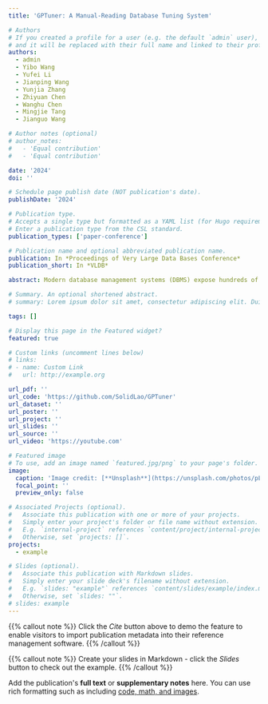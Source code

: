 ```yaml
---
title: 'GPTuner: A Manual-Reading Database Tuning System'

# Authors
# If you created a profile for a user (e.g. the default `admin` user), write the username (folder name) here
# and it will be replaced with their full name and linked to their profile.
authors:
  - admin
  - Yibo Wang
  - Yufei Li
  - Jianping Wang
  - Yunjia Zhang
  - Zhiyuan Chen
  - Wanghu Chen
  - Mingjie Tang
  - Jianguo Wang

# Author notes (optional)
# author_notes:
#   - 'Equal contribution'
#   - 'Equal contribution'

date: '2024'
doi: ''

# Schedule page publish date (NOT publication's date).
publishDate: '2024'

# Publication type.
# Accepts a single type but formatted as a YAML list (for Hugo requirements).
# Enter a publication type from the CSL standard.
publication_types: ['paper-conference']

# Publication name and optional abbreviated publication name.
publication: In *Proceedings of Very Large Data Bases Conference*
publication_short: In *VLDB*

abstract: Modern database management systems (DBMS) expose hundreds of configurable knobs to control system behaviours. Determining the appropriate values for these knobs to improve DBMS performance is a long-standing problem in the database community. As there is an increasing number of knobs to tune and each knob could be in continuous or categorical values, manual tuning becomes impractical. Recently, automatic tuning systems using machine learning methods have shown great potentials. However, existing approaches still incur significant tuning costs or only yields sub-optimal performance. This is because they either ignore the extensive domain knowledge available (e.g., DBMS manuals and forum discussions) and only rely on the runtime feedback of benchmark evaluations to guide the optimization, or they utilize the domain knowledge in a limited way. Hence, we propose GPTuner, a manual-reading database tuning system that leverages domain knowledge extensively and automatically to optimize search space and enhance the runtime feedback-based optimization process. Firstly, we develop a Large Language Model (LLM)-based pipeline to collect and refine heterogeneous knowledge, and propose a prompt ensemble algorithm to unify a structured view of the refined knowledge. Secondly, using the structured knowledge, we (1) design a workload-aware and training-free knob selection strategy, (2) develop a search space optimization technique considering the value range of each knob, and (3) propose a Coarse-to-Fine Bayesian Optimization Framework to explore the optimized space. Finally, we evaluate GPTuner under different benchmarks (TPC-C and TPC-H), metrics (throughput and latency) as well as DBMS (PostgreSQL and MySQL). Compared to the state-of-the-art approaches, GPTuner identifies better configurations in **16x** less time on average. Moreover, GPTuner achieves up to **30%** performance improvement (higher throughput or lower latency) over the **best-performing** alternative.

# Summary. An optional shortened abstract.
# summary: Lorem ipsum dolor sit amet, consectetur adipiscing elit. Duis posuere tellus ac convallis placerat. Proin tincidunt magna sed ex sollicitudin condimentum.

tags: []

# Display this page in the Featured widget?
featured: true

# Custom links (uncomment lines below)
# links:
# - name: Custom Link
#   url: http://example.org

url_pdf: ''
url_code: 'https://github.com/SolidLao/GPTuner'
url_dataset: ''
url_poster: ''
url_project: ''
url_slides: ''
url_source: ''
url_video: 'https://youtube.com'

# Featured image
# To use, add an image named `featured.jpg/png` to your page's folder.
image:
  caption: 'Image credit: [**Unsplash**](https://unsplash.com/photos/pLCdAaMFLTE)'
  focal_point: ''
  preview_only: false

# Associated Projects (optional).
#   Associate this publication with one or more of your projects.
#   Simply enter your project's folder or file name without extension.
#   E.g. `internal-project` references `content/project/internal-project/index.md`.
#   Otherwise, set `projects: []`.
projects:
  - example

# Slides (optional).
#   Associate this publication with Markdown slides.
#   Simply enter your slide deck's filename without extension.
#   E.g. `slides: "example"` references `content/slides/example/index.md`.
#   Otherwise, set `slides: ""`.
# slides: example
---
```


{{% callout note %}}
Click the _Cite_ button above to demo the feature to enable visitors to import publication metadata into their reference management software.
{{% /callout %}}

{{% callout note %}}
Create your slides in Markdown - click the _Slides_ button to check out the example.
{{% /callout %}}

Add the publication's **full text** or **supplementary notes** here. You can use rich formatting such as including [code, math, and images](https://docs.hugoblox.com/content/writing-markdown-latex/).
